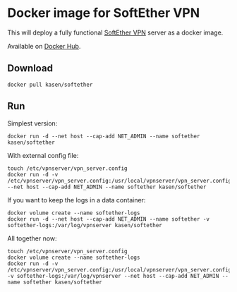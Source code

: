 # Docker image for SoftEther VPN

This will deploy a fully functional [SoftEther VPN](https://www.softether.org) server as a docker image.

Available on [Docker Hub](https://registry.hub.docker.com/u/kasen/softether/).

## Download

    docker pull kasen/softether

## Run


Simplest version:

    docker run -d --net host --cap-add NET_ADMIN --name softether kasen/softether

With external config file:

    touch /etc/vpnserver/vpn_server.config
    docker run -d -v /etc/vpnserver/vpn_server.config:/usr/local/vpnserver/vpn_server.config --net host --cap-add NET_ADMIN --name softether kasen/softether

If you want to keep the logs in a data container:

    docker volume create --name softether-logs
    docker run -d --net host --cap-add NET_ADMIN --name softether -v softether-logs:/var/log/vpnserver kasen/softether

All together now:

    touch /etc/vpnserver/vpn_server.config
    docker volume create --name softether-logs
    docker run -d -v /etc/vpnserver/vpn_server.config:/usr/local/vpnserver/vpn_server.config  -v softether-logs:/var/log/vpnserver --net host --cap-add NET_ADMIN --name softether kasen/softether

